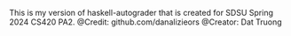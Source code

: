 This is my version of haskell-autograder that is created for SDSU Spring 2024 CS420 PA2.
@Credit: github.com/danalizieors 
@Creator: Dat Truong 
